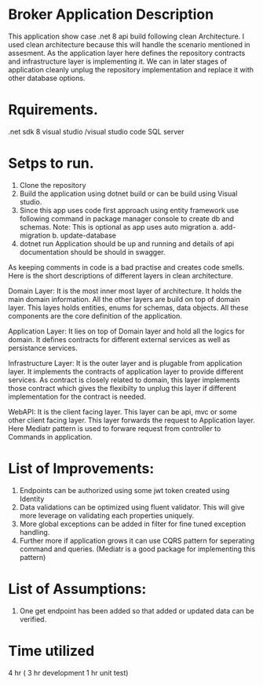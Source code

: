 # Broker Application Description

This application show case .net 8 api build following clean Architecture. I used clean architecture because this will handle the scenario mentioned in assesment. As the application layer here defines the repository contracts and infrastructure layer is implementing it. We can in later stages of application cleanly unplug the repository implementation and replace it with other database options.<br>

# Rquirements.

.net sdk 8
visual studio /visual studio code
SQL server

# Setps to run.

1. Clone the repository
2. Build the application using dotnet build or can be build using Visual studio.
3. Since this app uses code first approach using entity framework use following command in package manager console to create db and schemas. Note: This is optional as app uses auto migration
   a. add-migration <Name>
   b. update-database
4. dotnet run
   Application should be up and running and details of api documentation should be should in swagger.

As keeping comments in code is a bad practise and creates code smells. Here is the short descriptions of different layers in clean architecture.

Domain Layer:
It is the most inner most layer of architecture. It holds the main domain information. All the other layers are build on top of domain layer. This layes holds entities, enums for schemas, data objects. All these components are the core definition of the application.

Application Layer:
It lies on top of Domain layer and hold all the logics for domain. It defines contracts for different external services as well as persistance services.

Infrastructure Layer:
It is the outer layer and is plugable from application layer. It implements the contracts of application layer to provide different services. As contract is closely related to domain, this layer implements those contract which gives the flexibilty to unplug this layer if different implementation for the contract is needed.

WebAPI:
It is the client facing layer. This layer can be api, mvc or some other client facing layer. This layer forwards the request to Application layer. Here Mediatr pattern is used to forware request from controller to Commands in application.

# List of Improvements:
1. Endpoints can be authorized using some jwt token created using Identity
2. Data validations can be optimized using fluent validator. This will give more leverage on validating each properties uniquely.
3. More global exceptions can be added in filter for fine tuned exception handling.
4. Further more if application grows it can use CQRS pattern for seperating command and queries. (Mediatr is a good package for implementing this pattern) 

# List of Assumptions:
1. One get endpoint has been added so that added or updated data can be verified.

# Time utilized
4 hr ( 3 hr development 1 hr unit test)
